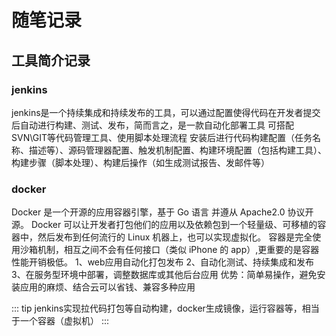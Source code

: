 # 随笔记录

## 工具简介记录

### jenkins
  jenkins是一个持续集成和持续发布的工具，可以通过配置使得代码在开发者提交后自动进行构建、测试、发布，简而言之，是一款自动化部署工具
  可搭配SVN\GIT等代码管理工具、使用脚本处理流程
  安装后进行代码构建配置（任务名称、描述等）、源码管理器配置、触发机制配置、构建环境配置（包括构建工具）、构建步骤（脚本处理）、构建后操作（如生成测试报告、发邮件等）

### docker

Docker 是一个开源的应用容器引擎，基于 Go 语言 并遵从 Apache2.0 协议开源。
Docker 可以让开发者打包他们的应用以及依赖包到一个轻量级、可移植的容器中，然后发布到任何流行的 Linux 机器上，也可以实现虚拟化。
容器是完全使用沙箱机制，相互之间不会有任何接口（类似 iPhone 的 app）,更重要的是容器性能开销极低。
1、web应用自动化打包发布
2、自动化测试、持续集成和发布
3、在服务型环境中部署，调整数据库或其他后台应用
优势：简单易操作，避免安装应用的麻烦、结合云可以省钱、兼容多种应用

::: tip
jenkins实现拉代码打包等自动构建，docker生成镜像，运行容器等，相当于一个容器（虚拟机）
:::